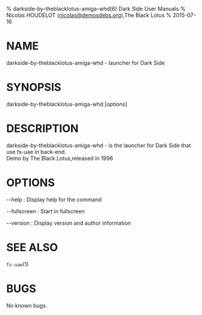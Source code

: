 % darkside-by-theblacklotus-amiga-whd(6) Dark Side User Manuals
% Nicolas HOUDELOT (nicolas@demosdebs.org),The Black Lotus
% 2015-07-16

# NAME
darkside-by-theblacklotus-amiga-whd - launcher for Dark Side

# SYNOPSIS
darkside-by-theblacklotus-amiga-whd [*options*]

# DESCRIPTION
darkside-by-theblacklotus-amiga-whd - is the launcher for Dark Side that use fs-uae in back-end.  
Demo by The Black Lotus,released in 1996

# OPTIONS
\--help
:   Display help for the command

\--fullscreen
:   Start in fullscreen

\--version
:   Display version and author information

# SEE ALSO
`fs-uae`(1)

# BUGS
No known bugs.
